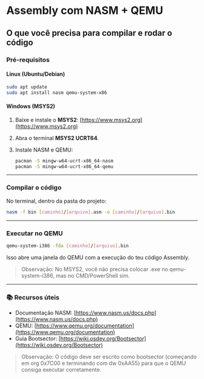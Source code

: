 # Assembly com NASM + QEMU

## O que você precisa para compilar e rodar o código

### Pré-requisitos

#### **Linux (Ubuntu/Debian)**

```bash
sudo apt update
sudo apt install nasm qemu-system-x86
```

#### **Windows (MSYS2)**

1. Baixe e instale o **MSYS2**: [https://www.msys2.org](https://www.msys2.org)
2. Abra o terminal **MSYS2 UCRT64**.
3. Instale NASM e QEMU:

   ```bash
   pacman -S mingw-w64-ucrt-x86_64-nasm
   pacman -S mingw-w64-ucrt-x86_64-qemu
   ```

---

### Compilar o código

No terminal, dentro da pasta do projeto:

```bash
nasm -f bin [caminho]/[arquivo].asm -o [caminho]/[arquivo].bin
```

---

### Executar no QEMU

```bash
qemu-system-i386 -fda [caminho]/[arquivo].bin
```

Isso abre uma janela do QEMU com a execução do teu código Assembly.

> Observação: No MSYS2, você não precisa colocar .exe no qemu-system-i386, mas no CMD/PowerShell sim.

---

### 📚 Recursos úteis

* Documentação NASM: [https://www.nasm.us/docs.php](https://www.nasm.us/docs.php)
* QEMU: [https://www.qemu.org/documentation](https://www.qemu.org/documentation)
* Guia Bootsector: [https://wiki.osdev.org/Bootsector](https://wiki.osdev.org/Bootsector)

> Observação: O código deve ser escrito como bootsector (começando em org 0x7C00 e terminando com dw 0xAA55) para que o QEMU consiga executar corretamente.